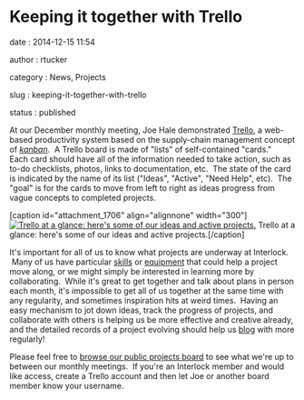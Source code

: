 Keeping it together with Trello
===============================

date
:   2014-12-15 11:54

author
:   rtucker

category
:   News, Projects

slug
:   keeping-it-together-with-trello

status
:   published

At our December monthly meeting, Joe Hale demonstrated
[Trello](https://trello.com/), a web-based productivity system based on
the supply-chain management concept of
[*kanban*](https://en.wikipedia.org/wiki/Kanban).  A Trello board is
made of "lists" of self-contained "cards." Each card should have all of
the information needed to take action, such as to-do checklists, photos,
links to documentation, etc.  The state of the card is indicated by the
name of its list ("Ideas", "Active", "Need Help", etc).  The "goal" is
for the cards to move from left to right as ideas progress from vague
concepts to completed projects.

[caption id="attachment\_1706" align="alignnone" width="300"][![Trello
at a glance: here's some of our ideas and active
projects.](http://www.interlockroc.org/wp-content/uploads/2014/12/trello-screenshot-300x225.png)](http://www.interlockroc.org/wp-content/uploads/2014/12/trello-screenshot.png)
Trello at a glance: here's some of our ideas and active
projects.[/caption]

It's important for all of us to know what projects are underway at
Interlock.  Many of us have particular
[skills](https://www.youtube.com/watch?v=L4ttVP2cyK4) or
[equipment](https://www.reddit.com/r/vxjunkies) that could help a
project move along, or we might simply be interested in learning more by
collaborating.  While it's great to get together and talk about plans in
person each month, it's impossible to get all of us together at the same
time with any regularity, and sometimes inspiration hits at weird times.
 Having an easy mechanism to jot down ideas, track the progress of
projects, and collaborate with others is helping us be more effective
and creative already, and the detailed records of a project evolving
should help us
[blog](https://trello.com/c/wMeVgm6Y/49-trello-blog-post) with more
regularly!

Please feel free to [browse our public projects
board](https://trello.com/b/dsfhrqxR/projects) to see what we're up to
between our monthly meetings.  If you're an Interlock member and would
like access, create a Trello account and then let Joe or another board
member know your username.

